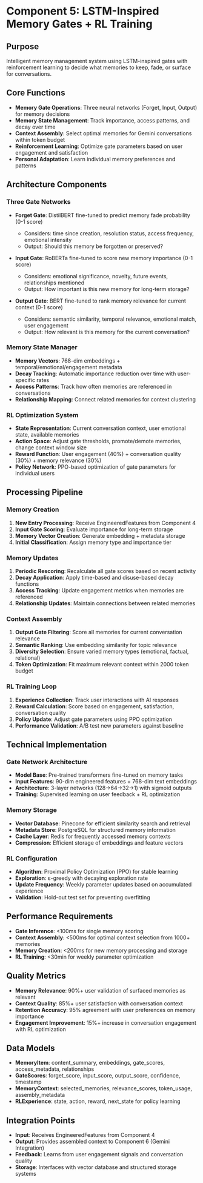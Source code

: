 # Component 5: LSTM-Inspired Memory Gates + RL Training

## Purpose
Intelligent memory management system using LSTM-inspired gates with reinforcement learning to decide what memories to keep, fade, or surface for conversations.

## Core Functions
- **Memory Gate Operations**: Three neural networks (Forget, Input, Output) for memory decisions
- **Memory State Management**: Track importance, access patterns, and decay over time
- **Context Assembly**: Select optimal memories for Gemini conversations within token budget
- **Reinforcement Learning**: Optimize gate parameters based on user engagement and satisfaction
- **Personal Adaptation**: Learn individual memory preferences and patterns

## Architecture Components

### Three Gate Networks
- **Forget Gate**: DistilBERT fine-tuned to predict memory fade probability (0-1 score)
  - Considers: time since creation, resolution status, access frequency, emotional intensity
  - Output: Should this memory be forgotten or preserved?

- **Input Gate**: RoBERTa fine-tuned to score new memory importance (0-1 score)  
  - Considers: emotional significance, novelty, future events, relationships mentioned
  - Output: How important is this new memory for long-term storage?

- **Output Gate**: BERT fine-tuned to rank memory relevance for current context (0-1 score)
  - Considers: semantic similarity, temporal relevance, emotional match, user engagement
  - Output: How relevant is this memory for the current conversation?

### Memory State Manager
- **Memory Vectors**: 768-dim embeddings + temporal/emotional/engagement metadata
- **Decay Tracking**: Automatic importance reduction over time with user-specific rates
- **Access Patterns**: Track how often memories are referenced in conversations
- **Relationship Mapping**: Connect related memories for context clustering

### RL Optimization System
- **State Representation**: Current conversation context, user emotional state, available memories
- **Action Space**: Adjust gate thresholds, promote/demote memories, change context window size
- **Reward Function**: User engagement (40%) + conversation quality (30%) + memory relevance (30%)
- **Policy Network**: PPO-based optimization of gate parameters for individual users

## Processing Pipeline

### Memory Creation
1. **New Entry Processing**: Receive EngineeredFeatures from Component 4
2. **Input Gate Scoring**: Evaluate importance for long-term storage
3. **Memory Vector Creation**: Generate embedding + metadata storage
4. **Initial Classification**: Assign memory type and importance tier

### Memory Updates
1. **Periodic Rescoring**: Recalculate all gate scores based on recent activity
2. **Decay Application**: Apply time-based and disuse-based decay functions
3. **Access Tracking**: Update engagement metrics when memories are referenced
4. **Relationship Updates**: Maintain connections between related memories

### Context Assembly
1. **Output Gate Filtering**: Score all memories for current conversation relevance
2. **Semantic Ranking**: Use embedding similarity for topic relevance
3. **Diversity Selection**: Ensure varied memory types (emotional, factual, relational)
4. **Token Optimization**: Fit maximum relevant context within 2000 token budget

### RL Training Loop
1. **Experience Collection**: Track user interactions with AI responses
2. **Reward Calculation**: Score based on engagement, satisfaction, conversation quality
3. **Policy Update**: Adjust gate parameters using PPO optimization
4. **Performance Validation**: A/B test new parameters against baseline

## Technical Implementation

### Gate Network Architecture
- **Model Base**: Pre-trained transformers fine-tuned on memory tasks
- **Input Features**: 90-dim engineered features + 768-dim text embeddings
- **Architecture**: 3-layer networks (128→64→32→1) with sigmoid outputs
- **Training**: Supervised learning on user feedback + RL optimization

### Memory Storage
- **Vector Database**: Pinecone for efficient similarity search and retrieval
- **Metadata Store**: PostgreSQL for structured memory information
- **Cache Layer**: Redis for frequently accessed memory contexts
- **Compression**: Efficient storage of embeddings and feature vectors

### RL Configuration
- **Algorithm**: Proximal Policy Optimization (PPO) for stable learning
- **Exploration**: ε-greedy with decaying exploration rate
- **Update Frequency**: Weekly parameter updates based on accumulated experience
- **Validation**: Hold-out test set for preventing overfitting

## Performance Requirements
- **Gate Inference**: <100ms for single memory scoring
- **Context Assembly**: <500ms for optimal context selection from 1000+ memories
- **Memory Creation**: <200ms for new memory processing and storage
- **RL Training**: <30min for weekly parameter optimization

## Quality Metrics
- **Memory Relevance**: 90%+ user validation of surfaced memories as relevant
- **Context Quality**: 85%+ user satisfaction with conversation context
- **Retention Accuracy**: 95% agreement with user preferences on memory importance
- **Engagement Improvement**: 15%+ increase in conversation engagement with RL optimization

## Data Models
- **MemoryItem**: content_summary, embeddings, gate_scores, access_metadata, relationships
- **GateScores**: forget_score, input_score, output_score, confidence, timestamp
- **MemoryContext**: selected_memories, relevance_scores, token_usage, assembly_metadata
- **RLExperience**: state, action, reward, next_state for policy learning

## Integration Points
- **Input**: Receives EngineeredFeatures from Component 4
- **Output**: Provides assembled context to Component 6 (Gemini Integration)
- **Feedback**: Learns from user engagement signals and conversation quality
- **Storage**: Interfaces with vector database and structured storage systems